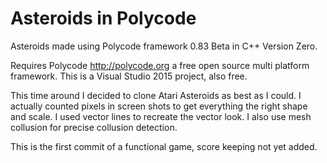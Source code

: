Asteroids in Polycode
=====================

Asteroids made using Polycode framework 0.83 Beta in C++ Version Zero.

Requires Polycode http://polycode.org a free open source multi platform framework. This is a Visual Studio 2015 project, also free.

This time around I decided to clone Atari Asteroids as best as I could. I actually counted pixels in screen shots to get everything the right shape and scale. I used vector lines to recreate the vector look. I also use mesh collusion for precise collusion detection.

This is the first commit of a functional game, score keeping not yet added.
